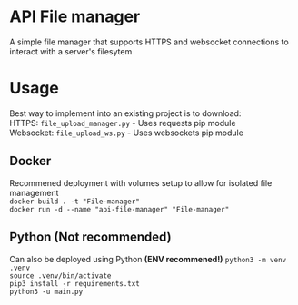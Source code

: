 # API File manager
A simple file manager that supports HTTPS and websocket connections to interact with a server's filesytem

# Usage
Best way to implement into an existing project is to download:\
HTTPS: `file_upload_manager.py` - Uses requests  pip module\
Websocket: `file_upload_ws.py` - Uses websockets pip module

## Docker
Recommened deployment with volumes setup to allow for isolated file management\
`docker build . -t "File-manager"`\
`docker run -d --name "api-file-manager" "File-manager"`

## Python (Not recommended)
Can also be deployed using Python **(ENV recommened!)**
`python3 -m venv .venv`\
`source .venv/bin/activate`\
`pip3 install -r requirements.txt`\
`python3 -u main.py`